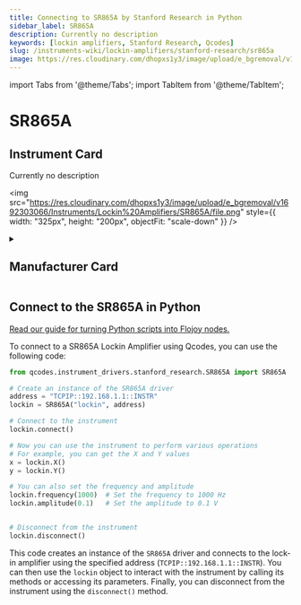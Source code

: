 ```yaml
---
title: Connecting to SR865A by Stanford Research in Python
sidebar_label: SR865A
description: Currently no description
keywords: [lockin amplifiers, Stanford Research, Qcodes]
slug: /instruments-wiki/lockin-amplifiers/stanford-research/sr865a
image: https://res.cloudinary.com/dhopxs1y3/image/upload/e_bgremoval/v1692303066/Instruments/Lockin%20Amplifiers/SR865A/file.png
---
```


import Tabs from '@theme/Tabs';
import TabItem from '@theme/TabItem';

# SR865A

## Instrument Card

<div className="flex">

<div>

Currently no description

</div>

<img src="https://res.cloudinary.com/dhopxs1y3/image/upload/e_bgremoval/v1692303066/Instruments/Lockin%20Amplifiers/SR865A/file.png" style={{ width: "325px", height: "200px", objectFit: "scale-down" }} />

</div>

<details>
<summary><h2>Manufacturer Card</h2></summary>

<img src="https://res.cloudinary.com/dhopxs1y3/image/upload/e_bgremoval/v1692126012/Instruments/Vendor%20Logos/Stanford_Research.png" style={{ width: "100%", height: "170px",objectFit: "scale-down" }} />

Stanford Research Systems is a maker of general test and measurement instruments. The company was founded in 1980, is privately held, and is not affiliated with Stanford University. <a href="https://www.thinksrs.com/">Website</a>.

<ul>
  <li>Headquarters: USA</li>
  <li>Yearly Revenue (millions, USD): 25.0</li>
</ul>
</details>

## Connect to the SR865A in Python

[Read our guide for turning Python scripts into Flojoy nodes.](https://docs.flojoy.ai/custom-nodes/creating-custom-node/)
<Tabs>
<TabItem value="Qcodes" label="Qcodes">

To connect to a SR865A Lockin Amplifier using Qcodes, you can use the following code:

```python
from qcodes.instrument_drivers.stanford_research.SR865A import SR865A

# Create an instance of the SR865A driver
address = "TCPIP::192.168.1.1::INSTR"
lockin = SR865A("lockin", address)

# Connect to the instrument
lockin.connect()

# Now you can use the instrument to perform various operations
# For example, you can get the X and Y values
x = lockin.X()
y = lockin.Y()

# You can also set the frequency and amplitude
lockin.frequency(1000)  # Set the frequency to 1000 Hz
lockin.amplitude(0.1)   # Set the amplitude to 0.1 V


# Disconnect from the instrument
lockin.disconnect()
```

This code creates an instance of the `SR865A` driver and connects to the lock-in amplifier using the specified address (`TCPIP::192.168.1.1::INSTR`). You can then use the `lockin` object to interact with the instrument by calling its methods or accessing its parameters. Finally, you can disconnect from the instrument using the `disconnect()` method.

</TabItem>
</Tabs>